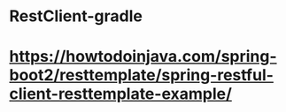 # RestClient-gradle
# https://howtodoinjava.com/spring-boot2/resttemplate/spring-restful-client-resttemplate-example/
